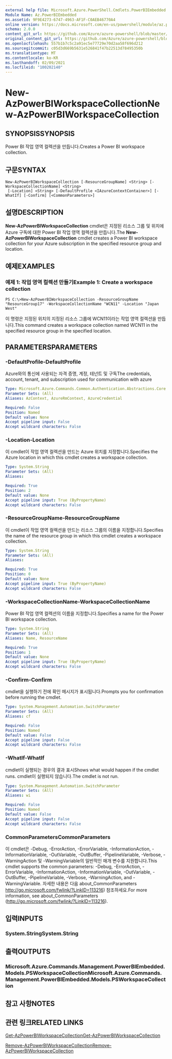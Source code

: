 ```yaml
---
external help file: Microsoft.Azure.PowerShell.Cmdlets.PowerBIEmbedded.dll-Help.xml
Module Name: Az.PowerBIEmbedded
ms.assetid: 9F9E4273-6747-4963-AF1F-C0AEB46770A4
online version: https://docs.microsoft.com/en-us/powershell/module/az.powerbiembedded/new-azpowerbiworkspacecollection
schema: 2.0.0
content_git_url: https://github.com/Azure/azure-powershell/blob/master/src/PowerBIEmbedded/PowerBIEmbedded/help/New-AzPowerBIWorkspaceCollection.md
original_content_git_url: https://github.com/Azure/azure-powershell/blob/master/src/PowerBIEmbedded/PowerBIEmbedded/help/New-AzPowerBIWorkspaceCollection.md
ms.openlocfilehash: 557b1b7c5c2a91ec5e77729e70d2aa58f696d212
ms.sourcegitcommit: c05d3d669b5631e526841f47b22513d78495350b
ms.translationtype: MT
ms.contentlocale: ko-KR
ms.lasthandoff: 02/09/2021
ms.locfileid: "100202140"
---
```

# <span data-ttu-id="31180-101">New-AzPowerBIWorkspaceCollection</span><span class="sxs-lookup"><span data-stu-id="31180-101">New-AzPowerBIWorkspaceCollection</span></span>

## <span data-ttu-id="31180-102">SYNOPSIS</span><span class="sxs-lookup"><span data-stu-id="31180-102">SYNOPSIS</span></span>
<span data-ttu-id="31180-103">Power BI 작업 영역 컬렉션을 만듭니다.</span><span class="sxs-lookup"><span data-stu-id="31180-103">Creates a Power BI workspace collection.</span></span>

## <span data-ttu-id="31180-104">구문</span><span class="sxs-lookup"><span data-stu-id="31180-104">SYNTAX</span></span>

```
New-AzPowerBIWorkspaceCollection [-ResourceGroupName] <String> [-WorkspaceCollectionName] <String>
 [-Location] <String> [-DefaultProfile <IAzureContextContainer>] [-WhatIf] [-Confirm] [<CommonParameters>]
```

## <span data-ttu-id="31180-105">설명</span><span class="sxs-lookup"><span data-stu-id="31180-105">DESCRIPTION</span></span>
<span data-ttu-id="31180-106">**New-AzPowerBIWorkspaceCollection** cmdlet은 지정된 리소스 그룹 및 위치에 Azure 구독에 대한 Power BI 작업 영역 컬렉션을 만듭니다.</span><span class="sxs-lookup"><span data-stu-id="31180-106">The **New-AzPowerBIWorkspaceCollection** cmdlet creates a Power BI workspace collection for your Azure subscription in the specified resource group and location.</span></span>

## <span data-ttu-id="31180-107">예제</span><span class="sxs-lookup"><span data-stu-id="31180-107">EXAMPLES</span></span>

### <span data-ttu-id="31180-108">예제 1: 작업 영역 컬렉션 만들기</span><span class="sxs-lookup"><span data-stu-id="31180-108">Example 1: Create a workspace collection</span></span>
```
PS C:\>New-AzPowerBIWorkspaceCollection -ResourceGroupName "ResourceGroup17" -WorkspaceCollectionName "WCN11" -Location "Japan West"
```

<span data-ttu-id="31180-109">이 명령은 지정된 위치의 지정된 리소스 그룹에 WCN11이라는 작업 영역 컬렉션을 만듭니다.</span><span class="sxs-lookup"><span data-stu-id="31180-109">This command creates a workspace collection named WCN11 in the specified resource group in the specified location.</span></span>

## <span data-ttu-id="31180-110">PARAMETERS</span><span class="sxs-lookup"><span data-stu-id="31180-110">PARAMETERS</span></span>

### <span data-ttu-id="31180-111">-DefaultProfile</span><span class="sxs-lookup"><span data-stu-id="31180-111">-DefaultProfile</span></span>
<span data-ttu-id="31180-112">Azure와의 통신에 사용되는 자격 증명, 계정, 테넌트 및 구독</span><span class="sxs-lookup"><span data-stu-id="31180-112">The credentials, account, tenant, and subscription used for communication with azure</span></span>

```yaml
Type: Microsoft.Azure.Commands.Common.Authentication.Abstractions.Core.IAzureContextContainer
Parameter Sets: (All)
Aliases: AzContext, AzureRmContext, AzureCredential

Required: False
Position: Named
Default value: None
Accept pipeline input: False
Accept wildcard characters: False
```

### <span data-ttu-id="31180-113">-Location</span><span class="sxs-lookup"><span data-stu-id="31180-113">-Location</span></span>
<span data-ttu-id="31180-114">이 cmdlet이 작업 영역 컬렉션을 만드는 Azure 위치를 지정합니다.</span><span class="sxs-lookup"><span data-stu-id="31180-114">Specifies the Azure location in which this cmdlet creates a workspace collection.</span></span>

```yaml
Type: System.String
Parameter Sets: (All)
Aliases:

Required: True
Position: 2
Default value: None
Accept pipeline input: True (ByPropertyName)
Accept wildcard characters: False
```

### <span data-ttu-id="31180-115">-ResourceGroupName</span><span class="sxs-lookup"><span data-stu-id="31180-115">-ResourceGroupName</span></span>
<span data-ttu-id="31180-116">이 cmdlet이 작업 영역 컬렉션을 만드는 리소스 그룹의 이름을 지정합니다.</span><span class="sxs-lookup"><span data-stu-id="31180-116">Specifies the name of the resource group in which this cmdlet creates a workspace collection.</span></span>

```yaml
Type: System.String
Parameter Sets: (All)
Aliases:

Required: True
Position: 0
Default value: None
Accept pipeline input: True (ByPropertyName)
Accept wildcard characters: False
```

### <span data-ttu-id="31180-117">-WorkspaceCollectionName</span><span class="sxs-lookup"><span data-stu-id="31180-117">-WorkspaceCollectionName</span></span>
<span data-ttu-id="31180-118">Power BI 작업 영역 컬렉션의 이름을 지정합니다.</span><span class="sxs-lookup"><span data-stu-id="31180-118">Specifies a name for the Power BI workspace collection.</span></span>

```yaml
Type: System.String
Parameter Sets: (All)
Aliases: Name, ResourceName

Required: True
Position: 1
Default value: None
Accept pipeline input: True (ByPropertyName)
Accept wildcard characters: False
```

### <span data-ttu-id="31180-119">-Confirm</span><span class="sxs-lookup"><span data-stu-id="31180-119">-Confirm</span></span>
<span data-ttu-id="31180-120">cmdlet을 실행하기 전에 확인 메시지가 표시됩니다.</span><span class="sxs-lookup"><span data-stu-id="31180-120">Prompts you for confirmation before running the cmdlet.</span></span>

```yaml
Type: System.Management.Automation.SwitchParameter
Parameter Sets: (All)
Aliases: cf

Required: False
Position: Named
Default value: False
Accept pipeline input: False
Accept wildcard characters: False
```

### <span data-ttu-id="31180-121">-WhatIf</span><span class="sxs-lookup"><span data-stu-id="31180-121">-WhatIf</span></span>
<span data-ttu-id="31180-122">cmdlet이 실행되는 경우의 결과 표시</span><span class="sxs-lookup"><span data-stu-id="31180-122">Shows what would happen if the cmdlet runs.</span></span>
<span data-ttu-id="31180-123">cmdlet이 실행되지 않습니다.</span><span class="sxs-lookup"><span data-stu-id="31180-123">The cmdlet is not run.</span></span>

```yaml
Type: System.Management.Automation.SwitchParameter
Parameter Sets: (All)
Aliases: wi

Required: False
Position: Named
Default value: False
Accept pipeline input: False
Accept wildcard characters: False
```

### <span data-ttu-id="31180-124">CommonParameters</span><span class="sxs-lookup"><span data-stu-id="31180-124">CommonParameters</span></span>
<span data-ttu-id="31180-125">이 cmdlet은 -Debug, -ErrorAction, -ErrorVariable, -InformationAction, -InformationVariable, -OutVariable, -OutBuffer, -PipelineVariable, -Verbose, -WarningAction 및 -WarningVariable의 일반적인 매개 변수를 지원합니다.</span><span class="sxs-lookup"><span data-stu-id="31180-125">This cmdlet supports the common parameters: -Debug, -ErrorAction, -ErrorVariable, -InformationAction, -InformationVariable, -OutVariable, -OutBuffer, -PipelineVariable, -Verbose, -WarningAction, and -WarningVariable.</span></span> <span data-ttu-id="31180-126">자세한 내용은 다음 about_CommonParameters http://go.microsoft.com/fwlink/?LinkID=113216) 참조하세요.</span><span class="sxs-lookup"><span data-stu-id="31180-126">For more information, see about_CommonParameters (http://go.microsoft.com/fwlink/?LinkID=113216).</span></span>

## <span data-ttu-id="31180-127">입력</span><span class="sxs-lookup"><span data-stu-id="31180-127">INPUTS</span></span>

### <span data-ttu-id="31180-128">System.String</span><span class="sxs-lookup"><span data-stu-id="31180-128">System.String</span></span>

## <span data-ttu-id="31180-129">출력</span><span class="sxs-lookup"><span data-stu-id="31180-129">OUTPUTS</span></span>

### <span data-ttu-id="31180-130">Microsoft.Azure.Commands.Management.PowerBIEmbedded.Models.PSWorkspaceCollection</span><span class="sxs-lookup"><span data-stu-id="31180-130">Microsoft.Azure.Commands.Management.PowerBIEmbedded.Models.PSWorkspaceCollection</span></span>

## <span data-ttu-id="31180-131">참고 사항</span><span class="sxs-lookup"><span data-stu-id="31180-131">NOTES</span></span>

## <span data-ttu-id="31180-132">관련 링크</span><span class="sxs-lookup"><span data-stu-id="31180-132">RELATED LINKS</span></span>

[<span data-ttu-id="31180-133">Get-AzPowerBIWorkspaceCollection</span><span class="sxs-lookup"><span data-stu-id="31180-133">Get-AzPowerBIWorkspaceCollection</span></span>](./Get-AzPowerBIWorkspaceCollection.md)

[<span data-ttu-id="31180-134">Remove-AzPowerBIWorkspaceCollection</span><span class="sxs-lookup"><span data-stu-id="31180-134">Remove-AzPowerBIWorkspaceCollection</span></span>](./Remove-AzPowerBIWorkspaceCollection.md)


